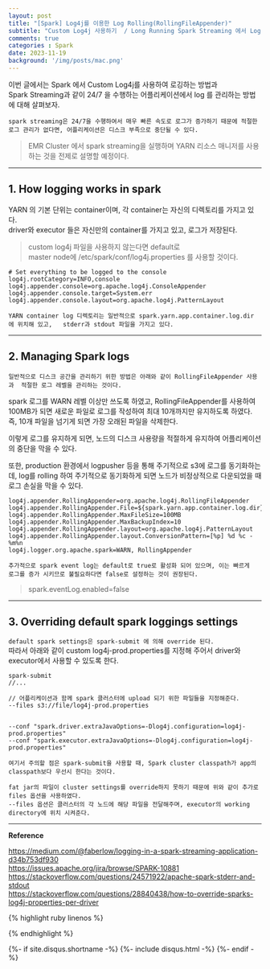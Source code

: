 ```yaml
---
layout: post
title: "[Spark] Log4j를 이용한 Log Rolling(RollingFileAppender)"   
subtitle: "Custom Log4j 사용하기  / Long Running Spark Streaming 에서 Log Rolling  "    
comments: true
categories : Spark
date: 2023-11-19
background: '/img/posts/mac.png'
---
```


이번 글에서는 Spark 에서 Custom Log4j를 사용하여 로깅하는 방법과  
Spark Streaming과 같이 24/7 을 수행하는 어플리케이션에서 log 를 
관리하는 방법에 대해 살펴보자.   

`spark streaming은 24/7을 수행하여서 매우 빠른 속도로 로그가 증가하기 때문에
적절한 로그 관리가 없다면, 어플리케이션은 디스크 부족으로 중단될 수 있다.`   

> EMR Cluster 에서 spark streaming을 실행하며 YARN 리소스 매니저를 사용하는 것을 전제로 
설명할 예정이다.   

- - -

## 1. How logging works in spark   

YARN 의 기본 단위는 container이며, 각 container는 자신의 디렉토리를 가지고 있다.   
driver와 executor 들은 자신만의 container를 가지고 있고, 로그가 저장된다.   

> custom log4j 파일을 사용하지 않는다면 default로  
master node에 /etc/spark/conf/log4j.properties 를 사용할 것이다.   

```
# Set everything to be logged to the console
log4j.rootCategory=INFO,console
log4j.appender.console=org.apache.log4j.ConsoleAppender
log4j.appender.console.target=System.err
log4j.appender.console.layout=org.apache.log4j.PatternLayout
```

`YARN container log 디렉토리는 일반적으로 spark.yarn.app.container.log.dir 에 위치해 있고,  
     stderr과 stdout 파일을 가지고 있다.`   


- - - 

## 2. Managing Spark logs   

`일반적으로 디스크 공간을 관리하기 위한 방법은 아래와 같이 RollingFileAppender 사용과 
적절한 로그 레벨을 관리하는 것이다.`      

spark 로그를 WARN 레벨 이상만 쓰도록 하였고, RollingFileAppender를 사용하여 
100MB가 되면 새로운 파일로 로그를 작성하여 최대 10개까지만 유지하도록 하였다.   
즉, 10개 파일을 넘기게 되면 가장 오래된 파일을 삭제한다.  

이렇게 로그를 유지하게 되면, 노드의 디스크 사용량을 적절하게 유지하여 어플리케이션의 
중단을 막을 수 있다.  

또한, production 환경에서 logpusher 등을 통해 주기적으로 s3에 로그를 동기화하는데, 
    log를 rolling 하여 주기적으로 동기화하게 되면 
    노드가 비정상적으로 다운되었을 때 로그 손실을 막을 수 있다.   


```
log4j.appender.RollingAppender=org.apache.log4j.RollingFileAppender
log4j.appender.RollingAppender.File=${spark.yarn.app.container.log.dir}/spark.log
log4j.appender.RollingAppender.MaxFileSize=100MB
log4j.appender.RollingAppender.MaxBackupIndex=10
log4j.appender.RollingAppender.layout=org.apache.log4j.PatternLayout
log4j.appender.RollingAppender.layout.ConversionPattern=[%p] %d %c - %m%n
log4j.logger.org.apache.spark=WARN, RollingAppender
```

`추가적으로 spark event log는 default로 true로 활성화 되어 있으며, 이는 빠르게 
로그를 증가 시키므로 불필요하다면 false로 설정하는 것이 권장된다.`      

> spark.eventLog.enabled=false   


- - - 

## 3. Overriding default spark loggings settings   

`default spark settings은 spark-submit 에 의해 override 된다.`   
따라서 아래와 같이 custom log4j-prod.properties를 지정해 주어서 driver와 executor에서 
사용할 수 있도록 한다.      

```
spark-submit 
//...

// 어플리케이션과 함께 spark 클러스터에 upload 되기 위한 파일들을 지정해준다.   
--files s3://file/log4j-prod.properties    


--conf "spark.driver.extraJavaOptions=-Dlog4j.configuration=log4j-prod.properties" 
--conf "spark.executor.extraJavaOptions=-Dlog4j.configuration=log4j-prod.properties"
```  

`여기서 주의할 점은 spark-submit을 사용할 때, Spark cluster classpath가 app의 classpath보다 우선시 한다는 것이다.`  

`fat jar의 파일이 cluster settings를 override하지 못하기 때문에 위와 같이 추가로 files 옵션을 사용하였다.`   
`--files 옵션은 클러스터의 각 노드에 해당 파일을 전달해주며, executor의 working directory에 위치 시켜준다.`   




- - - 

**Reference**   

<https://medium.com/@faberlow/logging-in-a-spark-streaming-application-d34b753df930>   
<https://issues.apache.org/jira/browse/SPARK-10881>   
<https://stackoverflow.com/questions/24571922/apache-spark-stderr-and-stdout>   
<https://stackoverflow.com/questions/28840438/how-to-override-sparks-log4j-properties-per-driver>   

{% highlight ruby linenos %}

{% endhighlight %}


{%- if site.disqus.shortname -%}
    {%- include disqus.html -%}
{%- endif -%}

